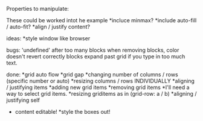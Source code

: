 Properties to manipulate:

  
  These could be worked intot he example
  *incluce minmax?
  *include auto-fill / auto-fit?
  *align / justify content? 
 

  ideas:
  *style window like browser

  

  bugs:
  'undefined' after too many blocks
  when removing blocks, color doesn't revert correctly
  blocks expand past grid if you type in too much text.

  done:
  *grid auto flow
  *grid gap
  *changing number of columns / rows (specific number or auto)
  *resizing columns / rows INDIVIDUALLY
  *aligning / justifying items
  *adding new grid items
  *removing grid items
  *I'll need a way to select grid items.
    *resizing griditems as in (grid-row: a / b)
  *aligning / justifying self
  * content editable!
    *style the boxes out!
